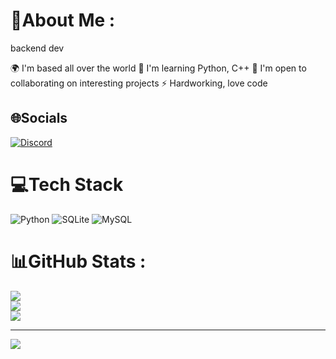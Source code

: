 # 💫About Me :
backend dev

🌍  I'm based all over the world
🧠  I'm learning Python, C++
🤝  I'm open to collaborating on interesting projects
⚡  Hardworking, love code

## 🌐Socials
[![Discord](https://img.shields.io/badge/Discord-%237289DA.svg?logo=discord&logoColor=white)](htttps://discord.gg/_._wilson_.) 

# 💻Tech Stack
![Python](https://img.shields.io/badge/python-3670A0?style=for-the-badge&logo=python&logoColor=ffdd54) ![SQLite](https://img.shields.io/badge/sqlite-%2307405e.svg?style=for-the-badge&logo=sqlite&logoColor=white) ![MySQL](https://img.shields.io/badge/mysql-%2300f.svg?style=for-the-badge&logo=mysql&logoColor=white)
# 📊GitHub Stats :
![](https://github-readme-stats.vercel.app/api?username=WilsonMozgodel&theme=dark&hide_border=true&include_all_commits=false&count_private=false)<br/>
![](https://github-readme-streak-stats.herokuapp.com/?user=WilsonMozgodel&theme=dark&hide_border=true)<br/>
![](https://github-readme-stats.vercel.app/api/top-langs/?username=WilsonMozgodel&theme=dark&hide_border=true&include_all_commits=false&count_private=false&layout=compact)

---
[![](https://visitcount.itsvg.in/api?id=WilsonMozgodel&icon=0&color=0)](https://visitcount.itsvg.in)

